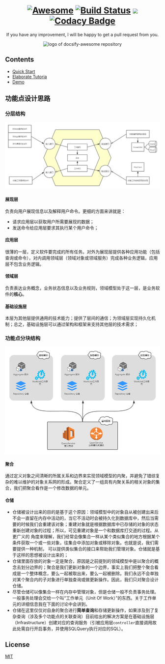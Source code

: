 <div align="center">

# [![Awesome](https://awesome.re/badge.svg)](https://awesome.re) [![Build Status](https://travis-ci.org/leyan95/biscuits.svg?branch=master)](https://travis-ci.org/leyan95/biscuits)  [![](https://jitpack.io/v/leyan95/biscuits.svg)](https://jitpack.io/#leyan95/biscuits) [![Codacy Badge](https://api.codacy.com/project/badge/Grade/62f21c28da8c4ef5867cf591d205543a)](https://www.codacy.com/app/leyan95/biscuits?utm_source=github.com&amp;utm_medium=referral&amp;utm_content=leyan95/biscuits&amp;utm_campaign=Badge_Grade)

If you have any improvement, I will be happy to get a pull request from you.

<img width="150" src="https://leyan95.github.io/biscuits/_media/biscuits.svg" alt="logo of docsify-awesome repository">

</div>

## Contents
- [Quick Start](https://leyan95.github.io/biscuits/#/pages/get-start)
- [Elaborate Tutoria](https://leyan95.github.io/biscuits/#/pages/step-by-step)
- [Demo](https://github.com/HunterVillage/biscuits-demo)

## 功能点设计思路
### 分层结构
![](https://github.com/wechat-program/album/blob/master/pic/cons/D2.png?raw=true)

#### 展现层
负责向用户展现信息以及解释用户命令。更细的方面来讲就是：

- 请求应用层以获取用户所需要展现的数据；
- 发送命令给应用层要求其执行某个用户命令；
    
#### 应用层
很薄的一层，定义软件要完成的所有任务。对外为展现层提供各种应用功能（包括查询或命令），对内调用领域层（领域对象或领域服务）完成各种业务逻辑，应用层不包含业务逻辑。

#### 领域层
负责表达业务概念，业务状态信息以及业务规则，领域模型处于这一层，是业务软件的**核心**。

#### 基础设施层
本层为其他层提供通用的技术能力；提供了层间的通信；为领域层实现持久化机制；总之，基础设施层可以通过架构和框架来支持其他层的技术需求；

### 功能点分块结构
![](https://github.com/wechat-program/album/blob/master/pic/cons/D3.png?raw=true)

#### 聚合
通过定义对象之间清晰的所属关系和边界来实现领域模型的内聚，并避免了错综复杂的难以维护的对象关系网的形成。聚合定义了一组具有内聚关系的相关对象的集合，我们把聚合看作是一个修改数据的单元。

#### 仓储
- 仓储被设计出来的目的是基于这个原因：领域模型中的对象自从被创建出来后不会一直留在内存中活动的，当它不活动时会被持久化到数据库中，然后当需 要的时候我们会重建该对象；重建对象就是根据数据库中已存储的对象的状态重新创建对象的过程；所以，可见重建对象是一个和数据库打交道的过程。从更广义的 角度来理解，我们经常会像集合一样从某个类似集合的地方根据某个条件获取一个或一些对象，往集合中添加对象或移除对象。也就是说，我们需要提供一种机制， 可以提供类似集合的接口来帮助我们管理对象。仓储就是基于这样的思想被设计出来的；
- 仓储里面存放的对象一定是聚合，原因是之前提到的领域模型中是以聚合的概念去划分边界的；聚合是我们更新对象的一个边界，事实上我们把整个聚合看 成是一个整体概念，要么一起被取出来，要么一起被删除。我们永远不会单独对某个聚合内的子对象进行单独查询或做更新操作。因此，我们只对聚合设计仓储。
- 尽管仓储可以像集合一样在内存中管理对象，但是仓储一般不负责事务处理。一般事务处理会交给一个叫“工作单元（Unit Of Work）”的东西。关于工作单元的详细信息我在下面的讨论中会讲到。
- 仓储在这里仅仅对自身的聚合进行**简单查询**和存储更新操作，如果涉及到了复杂查询（涉及多个功能点的关联查询）目前给出的解决方案是在基础设施层（Infrastructure）创建对应的查询服务（引被应用层`controller`直接调用故此处需自行开启事务，并使用SQLQuery执行对应的SQL）。

## License
[MIT](https://choosealicense.com/licenses/mit/)
